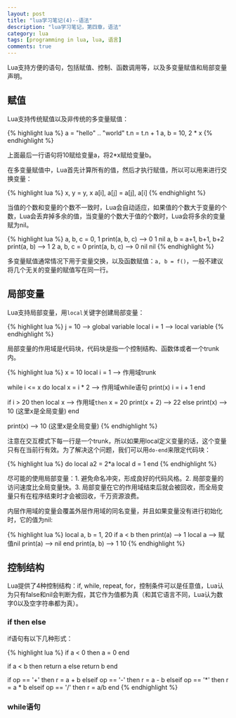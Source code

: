 ```yaml
---
layout: post
title: "lua学习笔记(4)--语法"
description: "lua学习笔记，第四章，语法"
category: lua
tags: [programming in lua, lua, 语言]
comments: true
---
```


Lua支持方便的语句，包括赋值、控制、函数调用等，以及多变量赋值和局部变量声明。

## 赋值

Lua支持传统赋值以及非传统的多变量赋值：

{% highlight lua %}
a = "hello" .. "world"
t.n = t.n + 1
a, b = 10, 2 * x
{% endhighlight %}

上面最后一行语句将10赋给变量a，将2*x赋给变量b。

在多变量赋值中，Lua首先计算所有的值，然后才执行赋值，所以可以用来进行交换变量：

{% highlight lua %}
x, y = y, x
a[i], a[j] = a[j], a[i]
{% endhighlight %}

当值的个数和变量的个数不一致时，Lua会自动适应，如果值的个数大于变量的个数，Lua会丢弃掉多余的值，当变量的个数大于值的个数时，Lua会将多余的变量赋为nil。

{% highlight lua %}
a, b, c = 0, 1
print(a, b, c)             --> 0 1 nil
a, b = a+1, b+1, b+2
print(a, b)                --> 1 2
a, b, c = 0
print(a, b, c)             --> 0 nil nil
{% endhighlight %}

多变量赋值通常情况下用于变量交换，以及函数赋值：`a, b = f()`，一般不建议将几个无关的变量的赋值写在同一行。

## 局部变量

Lua支持局部变量，用`local`关键字创建局部变量：

{% highlight lua %}
j = 10           --> global variable
local i = 1      --> local variable
{% endhighlight %}

局部变量的作用域是代码块，代码块是指一个控制结构、函数体或者一个trunk内。

{% highlight lua %}
x = 10
local i = 1              --> 作用域trunk

while i <= x do
	local x = i * 2     --> 作用域while语句
	print(x)
	i = i + 1
end

if i > 20 then
	local x             --> 作用域`then`
	x = 20
	print(x + 2)        --> 22
else
	print(x)            --> 10 (这里x是全局变量)
end

print(x)                --> 10 (这里x是全局变量)
{% endhighlight %}

注意在交互模式下每一行是一个trunk，所以如果用local定义变量的话，这个变量只有在当前行有效。为了解决这个问题，我们可以用`do-end`来限定代码块：

{% highlight lua %}
do
	local a2 = 2*a
	local d = 1
end
{% endhighlight %}

尽可能的使用局部变量：1. 避免命名冲突，形成良好的代码风格。2. 局部变量的访问速度比全局变量快。3. 局部变量在它的作用域结束后就会被回收，而全局变量只有在程序结束时才会被回收，千万资源浪费。

内层作用域的变量会覆盖外层作用域的同名变量，并且如果变量没有进行初始化时，它的值为nil:

{% highlight lua %}
local a, b = 1, 20
if a < b then
	print(a)     --> 1
	local a      --> 赋值nil
	print(a)     --> nil
end
print(a, b)      --> 1 10
{% endhighlight %}

## 控制结构

Lua提供了4种控制结构：if, while, repeat, for，控制条件可以是任意值，Lua认为只有false和nil会判断为假，其它作为值都为真（和其它语言不同，Lua认为数字0以及空字符串都为真）。

### if then else

if语句有以下几种形式：

{% highlight lua %}
if a < 0 then
	a = 0
end

if a < b then 
	return a
else
	return b
end

if op == '+' then
	r = a + b
elseif op == '-' then
	r = a - b
elseif op == '*' then
	r = a * b
elseif op == '/' then
	r = a/b
end
{% endhighlight %}

### while语句


